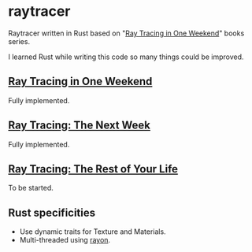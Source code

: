 # raytracer

Raytracer written in Rust based on "[Ray Tracing in One Weekend](https://raytracing.github.io/)" books series.

I learned Rust while writing this code so many things could be improved.

## [Ray Tracing in One Weekend](https://raytracing.github.io/books/RayTracingInOneWeekend.html)

Fully implemented.

##  [Ray Tracing: The Next Week](https://raytracing.github.io/books/RayTracingTheNextWeek.html)

Fully implemented.

## [Ray Tracing: The Rest of Your Life](https://raytracing.github.io/books/RayTracingTheRestOfYourLife.html)

To be started.

## Rust specificities

- Use dynamic traits for Texture and Materials.
- Multi-threaded using [rayon](https://docs.rs/rayon/1.5.1/rayon/).


